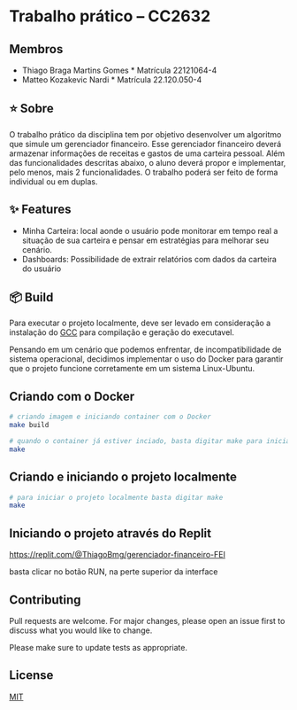 # Trabalho prático – CC2632

## Membros 
- Thiago Braga Martins Gomes * Matrícula 22121064-4
- Matteo Kozakevic Nardi  * Matrícula 22.120.050-4

## ⭐️ Sobre
O trabalho prático da disciplina tem por objetivo desenvolver um algoritmo que simule um gerenciador
financeiro. Esse gerenciador financeiro deverá armazenar informações de receitas e gastos de uma carteira
pessoal. Além das funcionalidades descritas abaixo, o aluno deverá propor e implementar, pelo menos, mais 2
funcionalidades. O trabalho poderá ser feito de forma individual ou em duplas.

## ✨ Features
* Minha Carteira: local aonde o usuário pode monitorar em tempo real a situação de sua carteira e pensar em estratégias para melhorar seu cenário. 
* Dashboards: Possibilidade de extrair relatórios com dados da carteira do usuário

## 📦  Build
Para executar o projeto localmente, deve ser levado em consideração a instalação do [GCC](https://gcc.gnu.org/install/binaries.html) para compilação e geração do executavel.

Pensando em um cenário que podemos enfrentar, de incompatibilidade de sistema operacional, decidimos implementar o uso do Docker para garantir que o projeto funcione corretamente em um sistema Linux-Ubuntu.

## Criando com o Docker  
```bash
# criando imagem e iniciando container com o Docker
make build
```

```bash
# quando o container já estiver inciado, basta digitar make para iniciar o projeto
make
```

## Criando e iniciando o projeto localmente
```bash
# para iniciar o projeto localmente basta digitar make
make
```

## Iniciando o projeto através do Replit
https://replit.com/@ThiagoBmg/gerenciador-financeiro-FEI

basta clicar no botão RUN, na perte superior da interface 

## Contributing
Pull requests are welcome. For major changes, please open an issue first to discuss what you would like to change.

Please make sure to update tests as appropriate.

## License
[MIT](https://choosealicense.com/licenses/mit/)